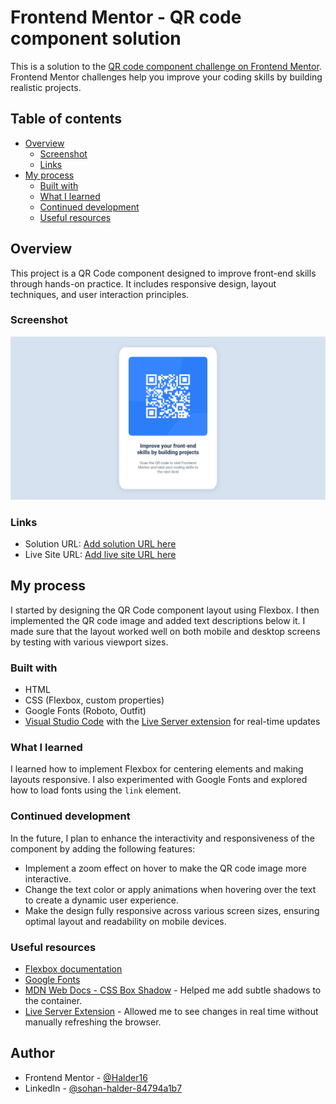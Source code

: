 # Frontend Mentor - QR code component solution

This is a solution to the [QR code component challenge on Frontend Mentor](https://www.frontendmentor.io/challenges/qr-code-component-iux_sIO_H). Frontend Mentor challenges help you improve your coding skills by building realistic projects. 

## Table of contents

- [Overview](#overview)
  - [Screenshot](#screenshot)
  - [Links](#links)
- [My process](#my-process)
  - [Built with](#built-with)
  - [What I learned](#what-i-learned)
  - [Continued development](#continued-development)
  - [Useful resources](#useful-resources)

## Overview

This project is a QR Code component designed to improve front-end skills through hands-on practice. It includes responsive design, layout techniques, and user interaction principles.

### Screenshot

![](./images/screenshot.png)

### Links

- Solution URL: [Add solution URL here](https://your-solution-url.com)
- Live Site URL: [Add live site URL here](https://your-live-site-url.com)

## My process

I started by designing the QR Code component layout using Flexbox. I then implemented the QR code image and added text descriptions below it. I made sure that the layout worked well on both mobile and desktop screens by testing with various viewport sizes.

### Built with

- HTML
- CSS (Flexbox, custom properties)
- Google Fonts (Roboto, Outfit)
- [Visual Studio Code](https://code.visualstudio.com/) with the [Live Server extension](https://marketplace.visualstudio.com/items?itemName=ritwickdey.LiveServer) for real-time updates

### What I learned

I learned how to implement Flexbox for centering elements and making layouts responsive. I also experimented with Google Fonts and explored how to load fonts using the `link` element.

### Continued development

In the future, I plan to enhance the interactivity and responsiveness of the component by adding the following features:
- Implement a zoom effect on hover to make the QR code image more interactive.
- Change the text color or apply animations when hovering over the text to create a dynamic user experience.
- Make the design fully responsive across various screen sizes, ensuring optimal layout and readability on mobile devices.

### Useful resources

- [Flexbox documentation](https://css-tricks.com/snippets/css/a-guide-to-flexbox/)
- [Google Fonts](https://fonts.google.com/)
- [MDN Web Docs - CSS Box Shadow](https://developer.mozilla.org/en-US/docs/Web/CSS/box-shadow) - Helped me add subtle shadows to the container.
- [Live Server Extension](https://marketplace.visualstudio.com/items?itemName=ritwickdey.LiveServer) - Allowed me to see changes in real time without manually refreshing the browser.

## Author

- Frontend Mentor - [@Halder16](https://www.frontendmentor.io/profile/Halder16)
- LinkedIn - [@sohan-halder-84794a1b7](https://www.linkedin.com/in/sohan-halder-84794a1b7)